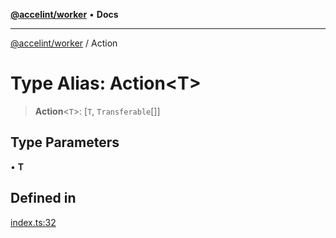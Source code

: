 [**@accelint/worker**](../README.md) • **Docs**

***

[@accelint/worker](../README.md) / Action

# Type Alias: Action\<T\>

> **Action**\<`T`\>: [`T`, `Transferable`[]]

## Type Parameters

• **T**

## Defined in

[index.ts:32](https://github.com/gohypergiant/standard-toolkit/blob/7f574e64e57e697a3e2daabb1b78393aca67cb22/packages/web-worker/src/worker/index.ts#L32)
